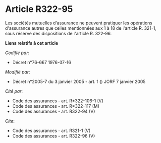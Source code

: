 # Article R322-95

Les sociétés mutuelles d'assurance ne peuvent pratiquer les opérations d'assurance autres que celles mentionnées aux 1 à 18
de l'article R. 321-1, sous réserve des dispositions de l'article R. 322-96.

**Liens relatifs à cet article**

_Codifié par_:

  - Décret n°76-667 1976-07-16

_Modifié par_:

  - Décret n°2005-7 du 3 janvier 2005 - art. 1 () JORF 7 janvier 2005

_Cité par_:

  - Code des assurances - art. R*322-106-1 (V)
  - Code des assurances - art. R*322-117 (M)
  - Code des assurances - art. R322-94 (V)

_Cite_:

  - Code des assurances - art. R321-1 (V)
  - Code des assurances - art. R322-96 (V)
